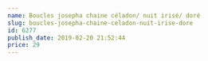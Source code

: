 ```yaml
---
name: Boucles josepha chaine céladon/ nuit irisé/ doré
slug: boucles-josepha-chaine-celadon-nuit-irise-dore
id: 6277
publish_date: 2019-02-20 21:52:44
price: 29
---
```

